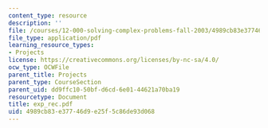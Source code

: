 ```yaml
---
content_type: resource
description: ''
file: /courses/12-000-solving-complex-problems-fall-2003/4989cb83e37746d9e25f5c86de93d068_exp_rec.pdf
file_type: application/pdf
learning_resource_types:
- Projects
license: https://creativecommons.org/licenses/by-nc-sa/4.0/
ocw_type: OCWFile
parent_title: Projects
parent_type: CourseSection
parent_uid: dd9ffc10-50bf-d6cd-6e01-44621a70ba19
resourcetype: Document
title: exp_rec.pdf
uid: 4989cb83-e377-46d9-e25f-5c86de93d068
---
```

